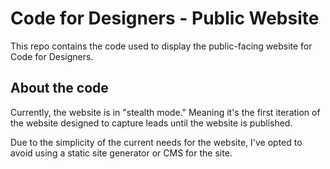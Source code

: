 # Code for Designers - Public Website

This repo contains the code used to display the public-facing website for Code for Designers.

## About the code

Currently, the website is in "stealth mode." Meaning it's the first iteration of the website designed to capture leads until the website is published. 

Due to the simplicity of the current needs for the website, I've opted to avoid using a static site generator or CMS for the site. 